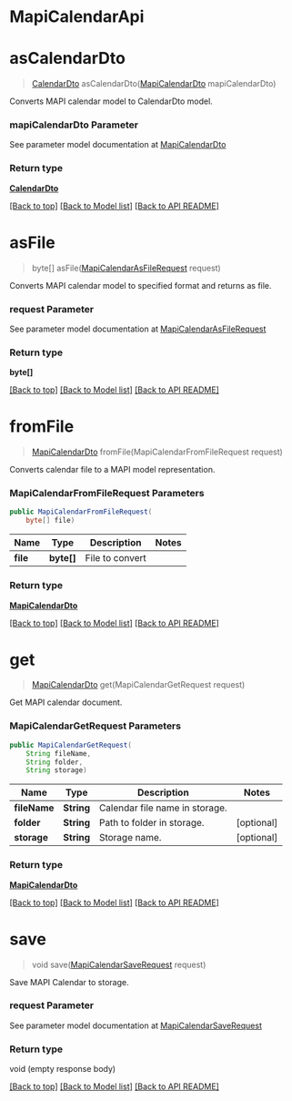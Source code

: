 # MapiCalendarApi

            
<a name="asCalendarDto"></a>
# asCalendarDto
> [CalendarDto](CalendarDto.md) asCalendarDto([MapiCalendarDto](MapiCalendarDto.md) mapiCalendarDto)

Converts MAPI calendar model to CalendarDto model.             

### mapiCalendarDto Parameter

See parameter model documentation at [MapiCalendarDto](MapiCalendarDto.md)

### Return type

[**CalendarDto**](CalendarDto.md)

[[Back to top]](#) [[Back to Model list]](Models.md) [[Back to API README]](README.md)
            
<a name="asFile"></a>
# asFile
> byte[] asFile([MapiCalendarAsFileRequest](MapiCalendarAsFileRequest.md) request)

Converts MAPI calendar model to specified format and returns as file.             

### request Parameter

See parameter model documentation at [MapiCalendarAsFileRequest](MapiCalendarAsFileRequest.md)

### Return type

**byte[]**

[[Back to top]](#) [[Back to Model list]](Models.md) [[Back to API README]](README.md)
            
<a name="fromFile"></a>
# **fromFile**
> [MapiCalendarDto](MapiCalendarDto.md) fromFile(MapiCalendarFromFileRequest request)

Converts calendar file to a MAPI model representation.             

### **MapiCalendarFromFileRequest** Parameters
```java
public MapiCalendarFromFileRequest(
    byte[] file)
```

Name | Type | Description | Notes
---- | ---- | ----------- | -----
 **file** | **byte[]**| File to convert |

### Return type

[**MapiCalendarDto**](MapiCalendarDto.md)

[[Back to top]](#) [[Back to Model list]](Models.md) [[Back to API README]](README.md)

            
<a name="get"></a>
# **get**
> [MapiCalendarDto](MapiCalendarDto.md) get(MapiCalendarGetRequest request)

Get MAPI calendar document.             

### **MapiCalendarGetRequest** Parameters
```java
public MapiCalendarGetRequest(
    String fileName, 
    String folder, 
    String storage)
```

Name | Type | Description | Notes
---- | ---- | ----------- | -----
 **fileName** | **String**| Calendar file name in storage. |
 **folder** | **String**| Path to folder in storage. | [optional]
 **storage** | **String**| Storage name. | [optional]

### Return type

[**MapiCalendarDto**](MapiCalendarDto.md)

[[Back to top]](#) [[Back to Model list]](Models.md) [[Back to API README]](README.md)

            
<a name="save"></a>
# save
> void save([MapiCalendarSaveRequest](MapiCalendarSaveRequest.md) request)

Save MAPI Calendar to storage.             

### request Parameter

See parameter model documentation at [MapiCalendarSaveRequest](MapiCalendarSaveRequest.md)

### Return type

void (empty response body)

[[Back to top]](#) [[Back to Model list]](Models.md) [[Back to API README]](README.md)
